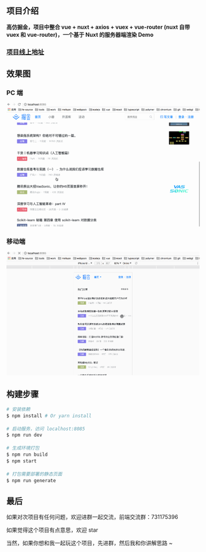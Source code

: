 ## 项目介绍

**高仿掘金，项目中整合 vue + nuxt + axios + vuex + vue-router (nuxt 自带 vuex 和 vue-router)，一个基于 Nuxt 的服务器端渲染 Demo**

### [项目线上地址](http://118.25.109.133:82/)

## 效果图

### PC 端

![](https://raw.githubusercontent.com/xuqiang521/xuqiang521.github.io/master/images/blog/nuxt/pc.gif)

### 移动端

![](https://raw.githubusercontent.com/xuqiang521/xuqiang521.github.io/master/images/blog/nuxt/mobile.gif)

## 构建步骤

``` bash
# 安装依赖
$ npm install # Or yarn install

# 启动服务，访问 localhost:8085
$ npm run dev

# 生成环境打包
$ npm run build
$ npm start

# 打包需要部署的静态页面
$ npm run generate
```

## 最后

如果对次项目有任何问题，欢迎进群一起交流，前端交流群：731175396

如果觉得这个项目有点意思，欢迎 star

当然，如果你想和我一起玩这个项目，先进群，然后我和你讲解思路 ~

